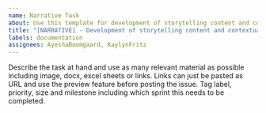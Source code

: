 ```yaml
---
name: Narrative Task
about: Use this template for development of storytelling content and contextual information
title: "[NARRATIVE] - Development of storytelling content and contextual information"
labels: documentation
assignees: AyeshaBoomgaard, KaylynFritz
---
```


Describe the task at hand and use as many relevant material as possible including image, docx, excel sheets or links. Links can just be pasted as URL and use the preview feature before posting the issue. Tag label, priority, size and milestone including which sprint this needs to be completed.